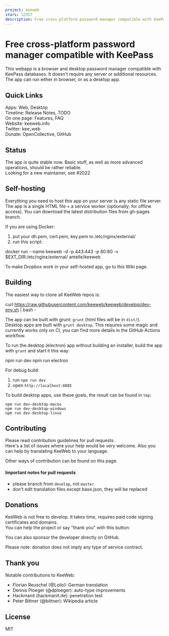 ```yaml
---
project: keeweb
stars: 12357
description: Free cross-platform password manager compatible with KeePass
---
```


Free cross-platform password manager compatible with KeePass
============================================================

This webapp is a browser and desktop password manager compatible with KeePass databases. It doesn't require any server or additional resources. The app can run either in browser, or as a desktop app.

Quick Links
-----------

Apps: Web, Desktop  
Timeline: Release Notes, TODO  
On one page: Features, FAQ  
Website: keeweb.info  
Twitter: kee\_web  
Donate: OpenCollective, GitHub

Status
------

The app is quite stable now. Basic stuff, as well as more advanced operations, should be rather reliable.  
Looking for a new maintainer, see #2022

Self-hosting
------------

Everything you need to host this app on your server is any static file server. The app is a single HTML file + a service worker (optionally; for offline access). You can download the latest distribution files from gh-pages branch.

If you are using Docker:

1.  put your dh.pem, cert.pem, key.pem to /etc/nginx/external/
2.  run this script:

docker run --name keeweb -d -p 443:443 -p 80:80 -v $EXT\_DIR:/etc/nginx/external/ antelle/keeweb

To make Dropbox work in your self-hosted app, go to this Wiki page.

Building
--------

The easiest way to clone all KeeWeb repos is:

curl https://raw.githubusercontent.com/keeweb/keeweb/develop/dev-env.sh | bash -

The app can be built with grunt: `grunt` (html files will be in `dist/`).  
Desktop apps are built with `grunt desktop`. This requires some magic and currently works only on CI, you can find more details in the GitHub Actions workflow.

To run the desktop (electron) app without building an installer, build the app with `grunt` and start it this way:

npm run dev
npm run electron

For debug build:

1.  run `npm run dev`
2.  open `http://localhost:8085`

To build desktop apps, use these goals, the result can be found in `tmp`:

```
npm run dev-desktop-macos
npm run dev-desktop-windows
npm run dev-desktop-linux
```

Contributing
------------

Please read contribution guidelines for pull requests.  
Here's a list of issues where your help would be very welcome. Also you can help by translating KeeWeb to your language.

Other ways of contribution can be found on this page.

#### Important notes for pull requests

-   please branch from `develop`, not `master`
-   don't edit translation files except base.json, they will be replaced

Donations
---------

KeeWeb is not free to develop. It takes time, requires paid code signing certificates and domains.  
You can help the project or say "thank you" with this button:  

You can also sponsor the developer directly on GitHub.

Please note: donation does not imply any type of service contract.

Thank you
---------

Notable contributions to KeeWeb:

-   Florian Reuschel (@Loilo): German translation
-   Dennis Ploeger (@dploeger): auto-type improvements
-   Hackmanit (hackmanit.de): penetration test
-   Peter Bittner (@bittner): Wikipedia article

License
-------

MIT
